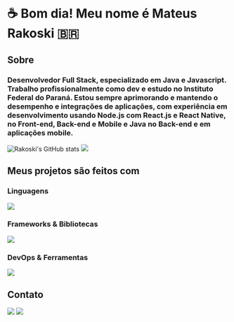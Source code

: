 <h1 align="left">☕ Bom dia! Meu nome é Mateus Rakoski 🇧🇷 </h1>

###

<h2 align="left">Sobre</h2>

###

<h3>
  Desenvolvedor Full Stack, especializado em Java e Javascript. 
  Trabalho profissionalmente como dev e estudo no Instituto Federal do Paraná. Estou sempre aprimorando e mantendo o desempenho e integrações de aplicações, 
  com experiência em desenvolvimento usando Node.js com React.js e React Native, no Front-end, Back-end e Mobile e
  Java no Back-end e em aplicações mobile.
</h3>
<img src="https://github-readme-stats.vercel.app/api?username=Rakoski" alt="Rakoski's GitHub stats">
<img src="https://github-readme-stats.vercel.app/api/top-langs/?username=Rakoski&hide=html,css,cmake,dart">
  
###

<h2 align="left">Meus projetos são feitos com</h2>

###

 <strong><h3>Linguagens</h3></strong>

<div>
  <img src="https://skillicons.dev/icons?i=javascript,typescript,python,java,c" />
</div>

 <strong><h3>Frameworks & Bibliotecas</h3></strong>

 <div>
  <img src="https://skillicons.dev/icons?i=graphql,react,nodejs,spring,express" />
</div>

 <strong><h3>DevOps & Ferramentas</h3></strong>

<div>
 <img src="https://skillicons.dev/icons?i=git,docker,mongodb,linux,aws,mysql,postgresql" />
</div>
<h2> Contato </h2>
<div style"display: inline_block">
    <a href="mailto:mastrakoski@gmail.com"><img
            src="https://img.shields.io/badge/-Gmail-%23333?style=for-the-badge&logo=gmail&logoColor=white"
            target="_blank"></a>
    <a href="https://www.linkedin.com/in/mateus-rakoski/" target="_blank"><img
            src="https://img.shields.io/badge/-LinkedIn-%230077B5?style=for-the-badge&logo=linkedin&logoColor=white"
            target="_blank"></a>
</div>
